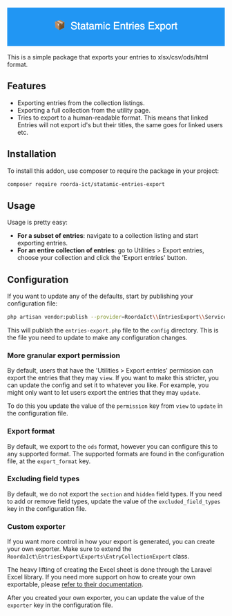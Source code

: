 ![Banner](https://raw.githubusercontent.com/roorda-ict/statamic-entries-export/master/banner-wide.png)

This is a simple package that exports your entries to xlsx/csv/ods/html format.

## Features
- Exporting entries from the collection listings.
- Exporting a full collection from the utility page.
- Tries to export to a human-readable format. This means that linked Entries will not export id's but their titles, the same goes for linked users etc.

## Installation
To install this addon, use composer to require the package in your project:

```bash
composer require roorda-ict/statamic-entries-export
```

## Usage
Usage is pretty easy:

- **For a subset of entries**: navigate to a collection listing and start exporting entries.
- **For an entire collection of entries**: go to Utilities > Export entries, choose your collection and click the 'Export entries' button.

## Configuration
If you want to update any of the defaults, start by publishing your configuration file:

```bash
php artisan vendor:publish --provider=RoordaIct\\EntriesExport\\ServiceProvider
```

This will publish the `entries-export.php` file to the `config` directory.
This is the file you need to update to make any configuration changes.

### More granular export permission
By default, users that have the 'Utilities > Export entries' permission can export the entries that they may `view`.
If you want to make this stricter, you can update the config and set it to whatever you like.
For example, you might only want to let users export the entries that they may `update`.

To do this you update the value of the `permission` key from `view` to `update` in the configuration file.

### Export format
By default, we export to the `ods` format, however you can configure this to any supported format.
The supported formats are found in the configuration file, at the `export_format` key.

### Excluding field types
By default, we do not export the `section` and `hidden` field types.
If you need to add or remove field types, update the value of the `excluded_field_types` key in the configuration file.

### Custom exporter
If you want more control in how your export is generated, you can create your own exporter.
Make sure to extend the `RoordaIct\EntriesExport\Exports\EntryCollectionExport` class.

The heavy lifting of creating the Excel sheet is done through the Laravel Excel library. 
If you need more support on how to create your own exportable, please [refer to their documentation](https://docs.laravel-excel.com/3.1/exports/). 

After you created your own exporter, you can update the value of the `exporter` key in the configuration file.
